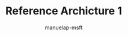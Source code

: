 ---
title: Reference Archicture 1
description: TODO
author: manuelap-msft
ms.author: mapichle
ms.reviewer: jhaskett-msft
ms.date: 05/10/2024
ms.subservice: power-platform-architecture
ms.topic: conceptual
---